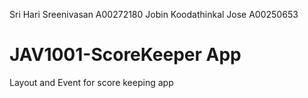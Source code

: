 Sri Hari Sreenivasan A00272180
Jobin Koodathinkal Jose A00250653

# JAV1001-ScoreKeeper App
Layout and Event for score keeping app
